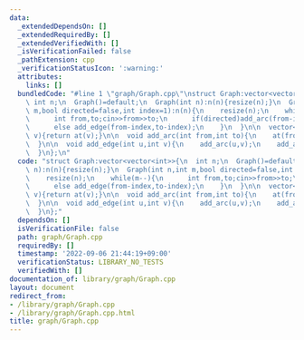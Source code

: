 ```yaml
---
data:
  _extendedDependsOn: []
  _extendedRequiredBy: []
  _extendedVerifiedWith: []
  _isVerificationFailed: false
  _pathExtension: cpp
  _verificationStatusIcon: ':warning:'
  attributes:
    links: []
  bundledCode: "#line 1 \"graph/Graph.cpp\"\nstruct Graph:vector<vector<int>>{\n \
    \ int n;\n  Graph()=default;\n  Graph(int n):n(n){resize(n);}\n  Graph(int n,int\
    \ m,bool directed=false,int index=1):n(n){\n    resize(n);\n    while(m--){\n\
    \      int from,to;cin>>from>>to;\n      if(directed)add_arc(from-index,to-index);\n\
    \      else add_edge(from-index,to-index);\n    }\n  }\n\n  vector<int>& operator[](int\
    \ v){return at(v);}\n\n  void add_arc(int from,int to){\n    at(from).push_back(to);\n\
    \  }\n\n  void add_edge(int u,int v){\n    add_arc(u,v);\n    add_arc(v,u);\n\
    \  }\n};\n"
  code: "struct Graph:vector<vector<int>>{\n  int n;\n  Graph()=default;\n  Graph(int\
    \ n):n(n){resize(n);}\n  Graph(int n,int m,bool directed=false,int index=1):n(n){\n\
    \    resize(n);\n    while(m--){\n      int from,to;cin>>from>>to;\n      if(directed)add_arc(from-index,to-index);\n\
    \      else add_edge(from-index,to-index);\n    }\n  }\n\n  vector<int>& operator[](int\
    \ v){return at(v);}\n\n  void add_arc(int from,int to){\n    at(from).push_back(to);\n\
    \  }\n\n  void add_edge(int u,int v){\n    add_arc(u,v);\n    add_arc(v,u);\n\
    \  }\n};"
  dependsOn: []
  isVerificationFile: false
  path: graph/Graph.cpp
  requiredBy: []
  timestamp: '2022-09-06 21:44:19+09:00'
  verificationStatus: LIBRARY_NO_TESTS
  verifiedWith: []
documentation_of: library/graph/Graph.cpp
layout: document
redirect_from:
- /library/graph/Graph.cpp
- /library/graph/Graph.cpp.html
title: graph/Graph.cpp
---
```

